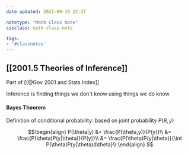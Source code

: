 ```yaml
---
date updated: 2021-09-19 22:37

notetype: "Math Class Note"
cssclass: math-class-note

tags: 
- '#classnotes'
---
```


## [[2001.5 Theories of Inference]]
Part of [[@Gov 2001 and Stats Index]]

Inference is finding things we don't know using things we do know

#### Bayes Theorem
Definition of conditional probability: based on joint probability $P(\theta, y)$

$$\begin{align}
P(\theta|y) &= \frac{P(\theta,y)}{P(y)}\\
&= \frac{P(\theta)P(y|\theta)}{P(y)}\\
&= \frac{P(\theta)P(y|\theta)}{\int P(\theta)P(y|\theta)d\theta}\\
\end{align}
$$

